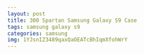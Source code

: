 ```yaml
---
layout: post
title: 300 Spartan Samsung Galaxy S9 Case
tags: samsung galaxy s9
categories: samsung
img: 1YJsnIZ3489qaxQaOEATcBhIqmXfohWrY
---
```


